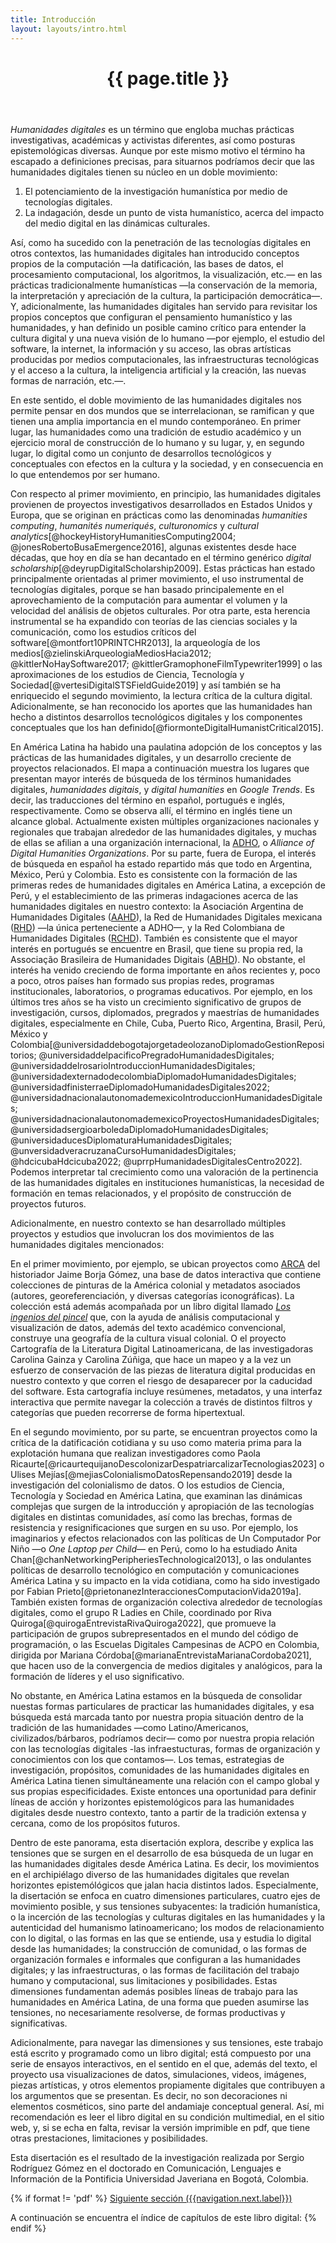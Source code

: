 ```yaml
---
title: Introducción
layout: layouts/intro.html
---
```


<header class="chapter-headers">
  <h1>{{ page.title }}</h1>
</header>

*Humanidades digitales* es un término que engloba muchas prácticas investigativas, académicas y activistas diferentes, así como posturas epistemológicas diversas. Aunque por este mismo motivo el término ha escapado a definiciones precisas, para situarnos podríamos decir que las humanidades digitales tienen su núcleo en un doble movimiento: 

1. El potenciamiento de la investigación humanística por medio de tecnologías digitales.
2. La indagación, desde un punto de vista humanístico, acerca del impacto del medio digital en las dinámicas culturales.
  
Así, como ha sucedido con la penetración de las tecnologías digitales en otros contextos, las humanidades digitales han introducido conceptos propios de la computación —la datificación, las bases de datos, el procesamiento computacional, los algoritmos, la visualización, etc.— en las prácticas tradicionalmente humanísticas —la conservación de la memoria, la interpretación y apreciación de la cultura, la participación democrática—. Y, adicionalmente, las humanidades digitales han servido para revisitar los propios conceptos que configuran el pensamiento humanístico y las humanidades, y han definido un posible camino crítico para entender la cultura digital y una nueva visión de lo humano —por ejemplo, el estudio del software, la internet, la información y su acceso, las obras artísticas producidas por medios computacionales, las infraestructuras tecnológicas y el acceso a la cultura, la inteligencia artificial y la creación, las nuevas formas de narración, etc.—.

En este sentido, el doble movimiento de las humanidades digitales nos permite pensar en dos mundos que se interrelacionan, se ramifican y que tienen una amplia importancia en el mundo contemporáneo. En primer lugar, las humanidades como una tradición de estudio académico y un ejercicio moral de construcción de lo humano y su lugar, y, en segundo lugar, lo digital como un conjunto de desarrollos tecnológicos y conceptuales con efectos en la cultura y la sociedad, y en consecuencia en lo que entendemos por ser humano.

Con respecto al primer movimiento, en principio, las humanidades digitales provienen de proyectos investigativos desarrollados en Estados Unidos y Europa, que se originan en prácticas como las denominadas *humanities computing*, *humanités numeriqués*, *culturonomics* y *cultural analytics*[@hockeyHistoryHumanitiesComputing2004; @jonesRobertoBusaEmergence2016], algunas existentes desde hace décadas, que hoy en día se han decantado en el término genérico *digital scholarship*[@deyrupDigitalScholarship2009]. Estas prácticas han estado principalmente orientadas al primer movimiento, el uso instrumental de tecnologías digitales, porque se han basado principalemente en el aprovechamiento de la computación para aumentar el volumen y la velocidad del análisis de objetos culturales. Por otra parte, esta herencia instrumental se ha expandido con teorías de las ciencias sociales y la comunicación, como los estudios críticos del software[@montfort10PRINTCHR2013], la arqueología de los medios[@zielinskiArqueologiaMediosHacia2012; @kittlerNoHaySoftware2017; @kittlerGramophoneFilmTypewriter1999] o las aproximaciones de los estudios de Ciencia, Tecnología y Sociedad[@vertesiDigitalSTSFieldGuide2019] y así también se ha enriquecido el segundo movimiento, la lectura crítica de la cultura digital. Adicionalmente, se han reconocido los aportes que las humanidades han hecho a distintos desarrollos tecnológicos digitales y los componentes conceptuales que los han definido[@fiormonteDigitalHumanistCritical2015].

En América Latina ha habido una paulatina adopción de los conceptos y las prácticas de las humanidades digitales, y un desarrollo creciente de proyectos relacionados. El mapa a continuación muestra los lugares que presentan mayor interés de búsqueda de los términos humanidades digitales, *humanidades digitais*, y *digital humanities* en *Google Trends*. Es decir, las traducciones del término en español, portugués e inglés, respectivamente. Como se observa allí, el término en inglés tiene un alcance global. Actualmente existen múltiples organizaciones nacionales y regionales que trabajan alrededor de las humanidades digitales, y muchas de ellas se afilian a una organización internacional, la <a href="https://adho.org/" target="_blank">ADHO</a>, o *Alliance of Digital Humanities Organizations*. Por su parte, fuera de Europa, el interés de búsqueda en español ha estado repartido más que todo en Argentina, México, Perú y Colombia. Esto es consistente con la formación de las primeras redes de humanidades digitales en América Latina, a excepción de Perú, y el establecimiento de las primeras indagaciones acerca de las humanidades digitales en nuestro contexto: la Asociación Argentina de Humanidades Digitales (<a href="https://aahd.net.ar/" target="_blank">AAHD</a>), la Red de Humanidades Digitales mexicana (<a href="http://humanidadesdigitales.net/" target="_blank">RHD</a>) —la única perteneciente a ADHO—, y la Red Colombiana de Humanidades Digitales (<a href="https://rchd.com.co/" target="_blank">RCHD</a>). También es consistente que el mayor interés en portugués se encuentre en Brasil, que tiene su propia red, la Associação Brasileira de Humanidades Digitais (<a href="http://abhd.org.br/" target="_blank">ABHD</a>). No obstante, el interés ha venido creciendo de forma importante en años recientes y, poco a poco, otros países han formado sus propias redes, programas institucionales, laboratorios, o programas educativos. Por ejemplo, en los últimos tres años se ha visto un crecimiento significativo de grupos de investigación, cursos, diplomados, pregrados y maestrías de humanidades digitales, especialmente en Chile, Cuba, Puerto Rico, Argentina, Brasil, Perú, México y Colombia[@universidaddebogotajorgetadeolozanoDiplomadoGestionRepositorios; @universidaddelpacificoPregradoHumanidadesDigitales; @universidaddelrosarioIntroduccionHumanidadesDigitales; @universidadexternadodecolombiaDiplomadoHumanidadesDigitales; @universidadfinisterraeDiplomadoHumanidadesDigitales2022; @universidadnacionalautonomademexicoIntroduccionHumanidadesDigitales; @universidadnacionalautonomademexicoProyectosHumanidadesDigitales; @universidadsergioarboledaDiplomadoHumanidadesDigitales; @universidaducesDiplomaturaHumanidadesDigitales; @unversidadveracruzanaCursoHumanidadesDigitales; @hdcicubaHdcicuba2022; @uprrpHumanidadesDigitalesCentro2022]. Podemos interpretar tal crecimiento como una valoración de la pertinencia de las humanidades digitales en instituciones humanísticas, la necesidad de formación en temas relacionados, y el propósito de construcción de proyectos futuros.

<sketch
  height="440px"
  src="./assets/sketches/contexto/trendsDH"
  caption='Los países con más interés de búsqueda de los términos "humanidades digitales", "humanidades digitais", "digital humanities" y "humanités numériques" entre 28/09/18 y 28/09/23 de acuerdo con <a href="https://trends.google.es/trends/explore?date=today%205-y&q=humanidades%20digitales,humanidades%20digitais,digital%20humanities,humanit%C3%A9s%20num%C3%A9riques&hl=es" target="_blank">Google trends</a>.'
/>

Adicionalmente, en nuestro contexto se han desarrollado múltiples proyectos y estudios que involucran los dos movimientos de las humanidades digitales mencionados:

En el primer movimiento, por ejemplo, se ubican proyectos como <a href="https://arca.uniandes.edu.co/sobre-arca" target="_blank">ARCA</a> del historiador Jaime Borja Gómez, una base de datos interactiva que contiene colecciones de pinturas de la América colonial y metadatos asociados (autores, georeferenciación, y diversas categorías iconográficas). La colección está además acompañada por un libro digital llamado <a href="https://losingeniosdelpincel.uniandes.edu.co/" target="_blank">*Los ingenios del pincel*</a> que, con la ayuda de análisis computacional y visualización de datos, además del texto académico convencional, construye una geografía de la cultura visual colonial. O el proyecto Cartografía de la Literatura Digital Latinoamericana, de las investigadoras Carolina Gainza y Carolina Zúñiga, que hace un mapeo y a la vez un esfuerzo de conservación de las piezas de literatura digital producidas en nuestro contexto y que corren el riesgo de desaparecer por la caducidad del software. Esta cartografía incluye resúmenes, metadatos, y una interfaz interactiva que permite navegar la colección a través de distintos filtros y categorías que pueden recorrerse de forma hipertextual.

En el segundo movimiento, por su parte, se encuentran proyectos como la crítica de la datificación cotidiana y su uso como materia prima para la explotación humana que realizan investigadores como Paola Ricaurte[@ricaurtequijanoDescolonizarDespatriarcalizarTecnologias2023] o Ulises Mejías[@mejiasColonialismoDatosRepensando2019] desde la investigación del colonialismo de datos. O los estudios de Ciencia, Tecnología y Sociedad en América Latina, que examinan las dinámicas complejas que surgen de la introducción y apropiación de las tecnologías digitales en distintas comunidades, así como las brechas, formas de resistencia y resignificaciones que surgen en su uso. Por ejemplo, los imaginarios y efectos relacionados con las políticas de Un Computador Por Niño —o *One Laptop per Child*— en Perú, como lo ha estudiado Anita Chan[@chanNetworkingPeripheriesTechnological2013], o las ondulantes políticas de desarrollo tecnológico en computación y comunicaciones América Latina y su impacto en la vida cotidiana, como ha sido investigado por Fabian Prieto[@prietonanezInteraccionesComputacionVida2019a]. También existen formas de organización colectiva alrededor de tecnologías digitales, como el grupo R Ladies en Chile, coordinado por Riva Quiroga[@quirogaEntrevistaRivaQuiroga2022], que promueve la participación de grupos subrepresentados en el mundo del código de programación, o las Escuelas Digitales Campesinas de ACPO en Colombia, dirigida por Mariana Córdoba[@marianaEntrevistaMarianaCordoba2021], que hacen uso de la convergencia de medios digitales y analógicos, para la formación de líderes y el uso significativo.

No obstante, en América Latina estamos en la búsqueda de consolidar nuestas formas particulares de practicar las humanidades digitales, y esa búsqueda está marcada tanto por nuestra propia situación dentro de la tradición de las humanidades —como Latino/Americanos, civilizados/bárbaros, podríamos decir— como por nuestra propia relación con las tecnologías digitales -las infraestucturas, formas de organización y conocimientos con los que contamos—. Los temas, estrategias de investigación, propósitos, comunidades de las humanidades digitales en América Latina tienen simultáneamente una relación con el campo global y sus propias especificidades. Existe entonces una oportunidad para definir líneas de acción y horizontes epistemológicos para las humanidades digitales desde nuestro contexto, tanto a partir de la tradición extensa y cercana, como de los propósitos futuros.

Dentro de este panorama, esta disertación explora, describe y explica las tensiones que se surgen en el desarrollo de esa búsqueda de un lugar en las humanidades digitales desde América Latina. Es decir, los movimientos en el archipiélago diverso de las humanidades digitales que revelan horizontes epistemólógicos que jalan hacia distintos lados. Especialmente, la disertación se enfoca en cuatro dimensiones particulares, cuatro ejes de movimiento posible, y sus tensiones subyacentes: la tradición humanística, o la incerción de las tecnologías y culturas digitales en las humanidades y la autenticidad del humanismo latinoamericano; los modos de relacionamiento con lo digital, o las formas en las que se entiende, usa y estudia lo digital desde las humanidades; la construcción de comunidad, o las formas de organización formales e informales que configuran a las humanidades digitales; y las infraestructuras, o las formas de facilitación del trabajo humano y computacional, sus limitaciones y posibilidades. Estas dimensiones fundamentan además posibles líneas de trabajo para las humanidades en América Latina, de una forma que pueden asumirse las tensiones, no necesariamente resolverse, de formas productivas y significativas.

Adicionalmente, para navegar las dimensiones y sus tensiones, este trabajo está escrito y programado como un libro digital; está compuesto por una serie de ensayos interactivos, en el sentido en el que, además del texto, el proyecto usa visualizaciones de datos, simulaciones, videos, imágenes, piezas artísticas, y otros elementos propiamente digitales que contribuyen a los argumentos que se presentan. Es decir, no son decoraciones ni elementos cosméticos, sino parte del andamiaje conceptual general. Así, mi recomendación es leer el libro digital en su condición multimedial, en el sitio web, y, si se echa en falta, revisar la versión imprimible en pdf, que tiene otras prestaciones, limitaciones y posibilidades.

Esta disertación es el resultado de la investigación realizada por Sergio Rodríguez Gómez en el doctorado en Comunicación, Lenguajes e Información de la Pontificia Universidad Javeriana en Bogotá, Colombia.

{% if format != 'pdf' %}
<a id="next-link" href="{{ navigation.next.href }}">Siguiente sección ({{navigation.next.label}})</a>

A continuación se encuentra el índice de capítulos de este libro digital:
{% endif %}